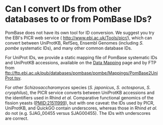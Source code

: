 # Can I convert IDs from other databases to or from PomBase IDs?
<!-- pombase_categories: Tools and resources -->

PomBase does not have its own tool for ID conversion. We suggest you try
the EBI's PICR web service ( <http://www.ebi.ac.uk/Tools/picr/>), which
can convert between UniProtKB, RefSeq, Ensembl Genomes (including *S.
pombe* systematic IDs), and many other common database IDs.

For UniProt IDs, we provide a static mapping file of PomBase systematic
IDs and UniProtKB accessions, available on the [Data Mapping](/downloads/data-mappings) page and by FTP from
<ftp://ftp.ebi.ac.uk/pub/databases/pombase/pombe/Mappings/PomBase2UniProt.tsv>.

For other *Schizosaccharomyces* species (*S. japonicus*, *S. octosporus*,
*S. cryophilus*), the PICR service converts between UniProtKB accessions
and the identifiers used in Rhind *et al.* Comparative functional
genomics of the fission yeasts ([PMID:21511999](http://www.ncbi.nlm.nih.gov/pubmed?term=21511999)),
but with one caveat: the IDs used by PICR, UniProtKB, and QuickGO
contain underscores, whereas those in Rhind *et al.* do not
(e.g. SJAG\_00455 versus SJAG00455). The IDs with underscores are
correct.

